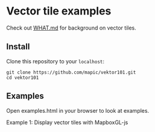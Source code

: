 # Vector tile examples

Check out [WHAT.md](https://github.com/mapic/vektor101/blob/master/WHAT.md) for background on vector tiles.

## Install
Clone this repository to your `localhost`:
```
git clone https://github.com/mapic/vektor101.git
cd vektor101
```


## Examples
Open examples.html in your browser to look at examples.

Example 1: Display vector tiles with MapboxGL-js
